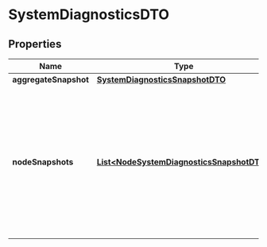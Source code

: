 

# SystemDiagnosticsDTO

## Properties

Name | Type | Description | Notes
------------ | ------------- | ------------- | -------------
**aggregateSnapshot** | [**SystemDiagnosticsSnapshotDTO**](SystemDiagnosticsSnapshotDTO.md) |  |  [optional]
**nodeSnapshots** | [**List&lt;NodeSystemDiagnosticsSnapshotDTO&gt;**](NodeSystemDiagnosticsSnapshotDTO.md) | A systems diagnostics snapshot for each node in the cluster. If the NiFi instance is a standalone instance, rather than a cluster, this may be null. |  [optional]



